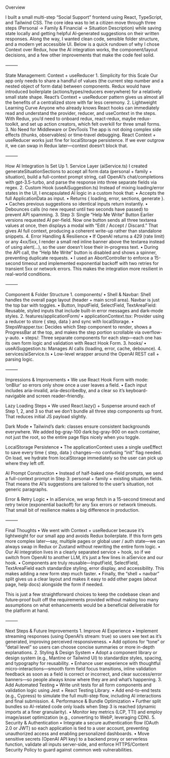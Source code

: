 Overview

I built a small multi-step “Social Support” frontend using React, TypeScript, and Tailwind CSS. The core idea was to let a citizen move through three steps (Personal → Family & Financial → Situation Description) while saving state locally and getting helpful AI‐generated suggestions on their written responses. Along the way, I wanted clean code, sensible folder structure, and a modern yet accessible UI. Below is a quick rundown of why I chose Context over Redux, how the AI integration works, the component/layout decisions, and a few other improvements that make the code feel solid.

⸻

State Management: Context + useReducer
	1.	Simplicity for this Scale
Our app only needs to share a handful of values (the current step number and a nested object of form data) between components. Redux would have introduced boilerplate (actions/types/reducers everywhere) for a relatively small state shape. React’s Context + useReducer pattern gives us almost all the benefits of a centralized store with far less ceremony.
	2.	Lightweight Learning Curve
Anyone who already knows React hooks can immediately read and understand the provider, reducer, and useContext in the steps. With Redux, you’d need to onboard redux, react-redux, maybe redux-toolkit, and set up action creators, which felt overkill for three small forms.
	3.	No Need for Middleware or DevTools
The app is not doing complex side effects (thunks, observables) or time‐travel debugging. React Context + useReducer works just fine for localStorage persistence. If we ever outgrow it, we can swap in Redux later—context doesn’t block that.

⸻

How AI Integration Is Set Up
	1.	Service Layer (aiService.ts)
I created generateSituationSections to accept all form data (personal + family + situation), build a full-context prompt string, call OpenAI’s chat/completions with gpt-3.5-turbo, and parse the response into three separate fields via regex.
	2.	Custom Hook (useAiSuggestion.ts)
Instead of mixing loading/error states in the UI, I encapsulated AI logic in a custom hook that:
	•	Accepts the full ApplicationData as input.
	•	Returns { loading, error, sections, generate }.
	•	Caches previous suggestions so identical inputs return instantly.
	•	Debounces calls (no new request until two seconds have passed) to prevent API spamming.
	3.	Step 3: Single “Help Me Write” Button
Earlier versions requested AI per-field. Now one button sends all three textarea values at once, then displays a modal with “Edit / Accept / Discard.” That gives AI full context, producing a coherent write-up rather than standalone snippets.
	4.	Error Handling & Resilience
	•	If OpenAI returns a 429 (rate limit) or any 4xx/5xx, I render a small red inline banner above the textarea instead of using alert(…), so the user doesn’t lose their in-progress text.
	•	During the API call, the “Help Me Write” button is disabled and shows a spinner, preventing duplicate requests.
	•	I used an AbortController to enforce a 15-second timeout and implemented exponential backoff with two retries for transient 5xx or network errors. This makes the integration more resilient in real-world conditions.

⸻

Component & Folder Structure
	1.	components/
	•	Shell & Navbar: Shell handles the overall page layout (header + main scroll area). Navbar is just the top bar with toggles.
	•	Button, InputField, SelectField, TextAreaField: Reusable, styled inputs that include built-in error messages and dark-mode styles.
	2.	features/applicationForm/
	•	applicationContext.tsx: Provider using a reducer to store { step, data } and sync with localStorage.
	•	StepsWrapper.tsx: Decides which Step component to render, shows a ProgressBar at the top, and makes the step portion scrollable via overflow-y-auto.
	•	steps/: Three separate components for each step—each one has its own form logic and validation with React Hook Form.
	3.	hooks/
	•	useAiSuggestion.ts: Manages AI calls (loading, error, cache, debounce).
	4.	services/aiService.ts
	•	Low-level wrapper around the OpenAI REST call + parsing logic.

⸻

Impressions & Improvements
	•	We use React Hook Form with mode: ‘onBlur’ so errors only show once a user leaves a field.
	•	Each input includes aria-invalid, aria-describedby, and a clear  so it’s keyboard-navigable and screen reader–friendly.

Lazy Loading Steps
	•	We used React.lazy() + Suspense around each of Step 1, 2, and 3 so that we don’t bundle all three step components up front. That reduces initial JS payload slightly.

Dark Mode
	•	Tailwind’s dark: classes ensure consistent backgrounds everywhere. We added bg-gray-100 dark:bg-gray-900 on each container, not just the root, so the entire page flips nicely when you toggle.

LocalStorage Persistence
	•	The applicationContext uses a single useEffect to save every time { step, data } changes—no confusing “init” flag needed. On load, we hydrate from localStorage immediately so the user can pick up where they left off.

AI Prompt Construction
	•	Instead of half-baked one-field prompts, we send a full-context prompt in Step 3: personal + family + existing situation fields. That means the AI’s suggestions are tailored to the user’s situation, not generic paragraphs.

Error & Retry Logic
	•	In aiService, we wrap fetch in a 15-second timeout and retry twice (exponential backoff) for any 5xx errors or network timeouts. That small bit of resilience makes a big difference in production.

⸻

Final Thoughts
	•	We went with Context + useReducer because it’s lightweight for our small app and avoids Redux boilerplate. If this form gets more complex later—say, multiple pages or global user / auth state—we can always swap in Redux or Zustand without rewriting the entire form logic.
	•	Our AI integration lives in a clearly separated service + hook, so if we switch from OpenAI to another LLM, it’s just a few lines in aiService and our hook.
	•	Components are truly reusable—InputField, SelectField, TextAreaField each standardize styling, error display, and accessibility. This makes adding a new form step much faster.
	•	Finally, the “shell + navbar” split gives us a clear layout and makes it easy to add other pages (about page, help docs) alongside the form if needed.

This is just a few straightforward choices to keep the codebase clean and future‐proof built off the requirements provided without making too many assumptions on what enhancements would be a beneficial deliverable for the platform at hand.

⸻

Next Steps & Future Improvements
	1.	Improve AI Experience
	•	Implement streaming responses (using OpenAI’s stream: true) so users see text as it’s generated, improving perceived responsiveness.
	•	Add options for “tone” or “detail level” so users can choose concise summaries or more in-depth explanations.
	2.	Styling & Design System
	•	Adopt a component library or design system (e.g., Mantine or Tailwind UI) to standardize styles, spacing, and typography for reusability.
	•	Enhance user experience with thoughtful micro-interactions—smooth form field focus transitions, inline validation feedback as soon as a field is correct or incorrect, and clear success/error banners—so people always know where they are and what’s happening.
	3.	Add Automated Testing
	•	Write unit tests for all form components and validation logic using Jest + React Testing Library.
	•	Add end-to-end tests (e.g., Cypress) to simulate the full multi-step flow, including AI interactions and final submission.
	4.	Performance & Bundle Optimization
	•	Further split bundles so AI-related code only loads when Step 3 is reached (dynamic imports at a finer granularity).
	•	Monitor key metrics (LCP, TTI) and employ image/asset optimization (e.g., converting to WebP, leveraging CDN).
	5.	Security & Authentication
	•	Integrate a secure authentication flow (OAuth 2.0 or JWT) so each application is tied to a user account, preventing unauthorized access and enabling personalized dashboards.
	•	Move sensitive secrets (OpenAI API key) to a backend proxy or serverless function, validate all inputs server-side, and enforce HTTPS/Content Security Policy to guard against common web vulnerabilities.